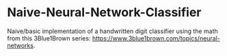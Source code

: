 # Naive-Neural-Network-Classifier
Naive/basic implementation of a handwritten digit classifier using the math from this 3Blue1Brown series: https://www.3blue1brown.com/topics/neural-networks.
